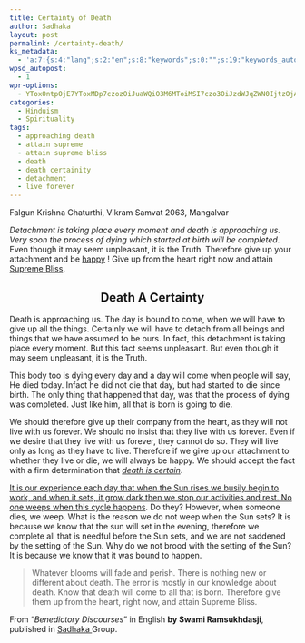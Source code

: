 ```yaml
---
title: Certainty of Death
author: Sadhaka
layout: post
permalink: /certainty-death/
ks_metadata:
  - 'a:7:{s:4:"lang";s:2:"en";s:8:"keywords";s:0:"";s:19:"keywords_autoupdate";s:1:"0";s:11:"description";s:0:"";s:22:"description_autoupdate";s:1:"0";s:5:"title";s:0:"";s:6:"robots";s:12:"index,follow";}'
wpsd_autopost:
  - 1
wpr-options:
  - YToxOntpOjE7YToxMDp7czozOiJuaWQiO3M6MToiMSI7czo3OiJzdWJqZWN0IjtzOjA6IiI7czo4OiJ0ZXh0Ym9keSI7czowOiIiO3M6ODoiaHRtbGJvZHkiO3M6MDoiIjtzOjc6ImRpc2FibGUiO2k6MDtzOjE1OiJub2N1c3RvbWl6YXRpb24iO2k6MTtzOjEyOiJub3Bvc3RzZXJpZXMiO2k6MTtzOjEwOiJodG1sZW5hYmxlIjtpOjE7czoxMjoiYXR0YWNoaW1hZ2VzIjtpOjE7czoyMToic2tpcGFjdGl2ZXN1YnNjcmliZXJzIjtpOjE7fX0=
categories:
  - Hinduism
  - Spirituality
tags:
  - approaching death
  - attain supreme
  - attain supreme bliss
  - death
  - death certainity
  - detachment
  - live forever
---
```

Falgun Krishna Chaturthi, Vikram Samvat 2063, Mangalvar

*Detachment is taking place every moment and death is approaching us. Very soon the process of dying which started at birth will be completed*. Even though it may seem unpleasant, it is the Truth. Therefore give up your attachment and be [happy][1] ! Give up from the heart right now and attain [Supreme Bliss][2].

<h2 style="text-align: center;">
  Death A Certainty
</h2>

Death is approaching us. The day is bound to come, when we will have to give up all the things. Certainly we will have to detach from all beings and things that we have assumed to be ours. In fact, this detachment is taking place every moment. But this fact seems unpleasant. But even though it may seem unpleasant, it is the Truth.

This body too is dying every day and a day will come when people will say, He died today. Infact he did not die that day, but had started to die since birth. The only thing that happened that day, was that the process of dying was completed. Just like him, all that is born is going to die.

We should therefore give up their company from the heart, as they will not live with us forever. We should no insist that they live with us forever. Even if we desire that they live with us forever, they cannot do so. They will live only as long as they have to live. Therefore if we give up our attachment to whether they live or die, we will always be happy. We should accept the fact with a firm determination that [*death is certain*][3].

<span style="text-decoration: underline;">It is our experience each day that when the Sun rises we busily begin to work, and when it sets, it grow dark then we stop our activities and rest. No one weeps when this cycle happens</span>. Do they? However, when someone dies, we weep. What is the reason we do not weep when the Sun sets? It is because we know that the sun will set in the evening, therefore we complete all that is needful before the Sun sets, and we are not saddened by the setting of the Sun. Why do we not brood with the setting of the Sun? It is because we know that it was bound to happen.

> Whatever blooms will fade and perish. There is nothing new or different about death. The error is mostly in our knowledge about death. Know that death will come to all that is born. Therefore give them up from the heart, right now, and attain Supreme Bliss.

From &#8220;*Benedictory Discourses*&#8221; in English **by Swami Ramsukhdasji**, published in [Sadhaka ][4]Group.

 [1]: http://www.philosophyinlife.info/18/philosophy-of-happiness.htm "Philosophy of Happiness"
 [2]: http://www.philosophyinlife.info/15/philosophy-of-eternal-blissfulness-a-ceaseless-state-ii.htm "Philosophy of Eternal Blissfulness- A Ceaseless State-II"
 [3]: http://www.philosophyinlife.info/464/certainty-death.htm "Certainty of Death"
 [4]: http://www.philosophyinlife.info/388/sadhaks-hinduism-spirituality.htm "Sadhaka’s of Hinduism and Spirituality"